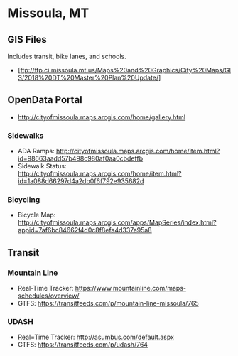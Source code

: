 # Missoula, MT

## GIS Files
Includes transit, bike lanes, and schools.

* [ftp://ftp.ci.missoula.mt.us/Maps%20and%20Graphics/City%20Maps/GIS/2018%20DT%20Master%20Plan%20Update/]

## OpenData Portal
* http://cityofmissoula.maps.arcgis.com/home/gallery.html

### Sidewalks
* ADA Ramps: http://cityofmissoula.maps.arcgis.com/home/item.html?id=98663aadd57b498c980af0aa0cbdeffb
* Sidewalk Status: http://cityofmissoula.maps.arcgis.com/home/item.html?id=1a088d66297d4a2db0f6f792e935682d

### Bicycling
* Bicycle Map: http://cityofmissoula.maps.arcgis.com/apps/MapSeries/index.html?appid=7af6bc84662f4d0c8f8efa4d337a95a8

## Transit
### Mountain Line
* Real-Time Tracker: https://www.mountainline.com/maps-schedules/overview/
* GTFS: https://transitfeeds.com/p/mountain-line-missoula/765

### UDASH
* Real=Time Tracker: http://asumbus.com/default.aspx
* GTFS: https://transitfeeds.com/p/udash/764
